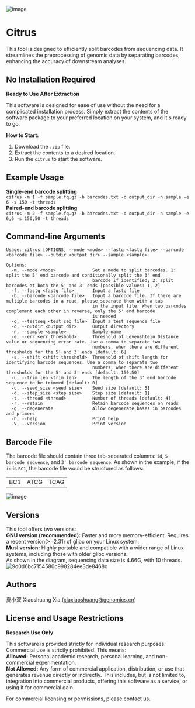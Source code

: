 ![image](https://github.com/user-attachments/assets/47158133-d60d-4eca-8f8c-aa34eed11b94)
# Citrus
This tool is designed to efficiently split barcodes from sequencing data. It streamlines the preprocessing of genomic data by separating barcodes, enhancing the accuracy of downstream analyses.

## No Installation Required  
**Ready to Use After Extraction**  

This software is designed for ease of use without the need for a complicated installation process. Simply extract the contents of the software package to your preferred location on your system, and it's ready to go.  

**How to Start:**  
1. Download the `.zip` file.
2. Extract the contents to a desired location.  
3. Run the `citrus` to start the software.  

## Example Usage
**Single-end barcode splitting**  
`citrus -m 1 -f sample.fq.gz -b barcodes.txt -o output_dir -n sample -e 6 -s 150 -t threads`  
**Paired-end barcode splitting**  
`citrus -m 2 -f sample.fq.gz -b barcodes.txt -o output_dir -n sample -e 6,6 -s 150,50 -t threads`

## Command-line Arguments
```
Usage: citrus [OPTIONS] --mode <mode> --fastq <fastq file> --barcode <barcode file> --outdir <output dir> --sample <sample>

Options:
  -m, --mode <mode>              Set a mode to split barcodes. 1: split the 5' end barcode and conditionally split the 3' end
                                 barcode if identified; 2: split barcodes at both the 5' and 3' ends [possible values: 1, 2]
  -f, --fastq <fastq file>       Input a fastq file
  -b, --barcode <barcode file>   Input a barcode file. If there are multiple barcodes in a read, please separate them with a tab
                                 in the input file. When two barcodes complement each other in reverse, only the 5' end barcode
                                 is needed
  -q, --testseq <test seq file>  Input a test sequence file
  -o, --outdir <output dir>      Output directory
  -n, --sample <sample>          Sample name
  -e, --err <err threshold>      Threshold of Levenshtein Distance value or sequencing error rate. Use a comma to separate two
                                 numbers, when there are different thresholds for the 5' and 3' ends [default: 6]
  -s, --shift <shift threshold>  Threshold of shift length for identifying barcode sequences. Use a comma to separate two
                                 numbers, when there are different thresholds for the 5' and 3' ends [default: 150,50]
  -u, --trim_len <trim len>      The length of the 3' end barcode sequence to be trimmed [default: 0]
  -c, --seed_size <seed size>    Seed size [default: 5]
  -d, --step_size <step size>    Step size [default: 1]
  -t, --thread <thread>          Number of threads [default: 4]
  -r, --retain                   Retain barcode sequences on reads
  -g, --degenerate               Allow degenerate bases in barcodes and primers
  -h, --help                     Print help
  -V, --version                  Print version
```

## Barcode File
The barcode file should contain three tab-separated columns: `id`, `5' barcode sequence`, and `3' barcode sequence`. As shown in the example, if the `id` is `BC1`, the barcode file would be structured as follows:  
<table><tr><td>BC1</td><td>ATCG</td><td>TCAG</td></tr></table>

![image](https://github.com/user-attachments/assets/ddb0b051-be75-4295-aeff-0c8b56a7d492)

## Versions
This tool offers two versions:  
**GNU version (recommended):** Faster and more memory-efficient. Requires a recent version(>=2.31) of glibc on your Linux system.  
**Musl version:** Highly portable and compatible with a wider range of Linux systems, including those with older glibc versions.  
As shown in the diagram, sequencing data size is 4.66G, with 10 threads.  
![9d0d6bc7154580c998284ee3de8468d](https://github.com/user-attachments/assets/6004304c-2ea0-4d88-97b6-98df846a8dee)

## Authors
夏小双 Xiaoshuang Xia (xiaxiaoshuang@genomics.cn)

## License and Usage Restrictions
**Research Use Only**  

This software is provided strictly for individual research purposes. Commercial use is strictly prohibited. This means:  
**Allowed:** Personal academic research, personal learning, and non-commercial experimentation.  
**Not Allowed:** Any form of commercial application, distribution, or use that generates revenue directly or indirectly. This includes, but is not limited to, integration into commercial products, offering this software as a service, or using it for commercial gain.  

For commercial licensing or permissions, please contact us.
